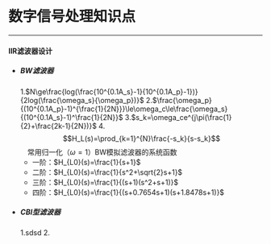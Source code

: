 # 数字信号处理知识点
---

#### IIR滤波器设计
* ##### BW滤波器
  1.$N\ge\frac{log(\frac{10^{0.1A_s}-1}{10^{0.1A_p}-1})}{2log(\frac{\omega_s}{\omega_p})}$
  2.$\frac{\omega_p}{(10^{0.1A_p}-1)^{\frac{1}{2N}}}\le\omega_c\le\frac{\omega_s}{(10^{0.1A_s}-1)^\frac{1}{2N}}$
  3.$s_k=\omega_ce^{j\pi(\frac{1}{2}+\frac{2k-1}{2N})}$
  4.$$H_L(s)=\prod_{k=1}^{N}\frac{-s_k}{s-s_k}$$
	&emsp;常用归一化（$\omega=1$）BW模拟滤波器的系统函数
	* 一阶：$H_{L0}(s)=\frac{1}{s+1}$
	* 二阶：$H_{L0}(s)=\frac{1}{s^2+\sqrt{2}s+1}$
	* 三阶：$H_{L0}(s)=\frac{1}{(s+1)(s^2+s+1)}$
	* 四阶：$H_{L0}(s)=\frac{1}{(s+0.7654s+1)(s+1.8478s+1)}$
* ##### CBⅠ型滤波器
  1.sdsd
  2. 